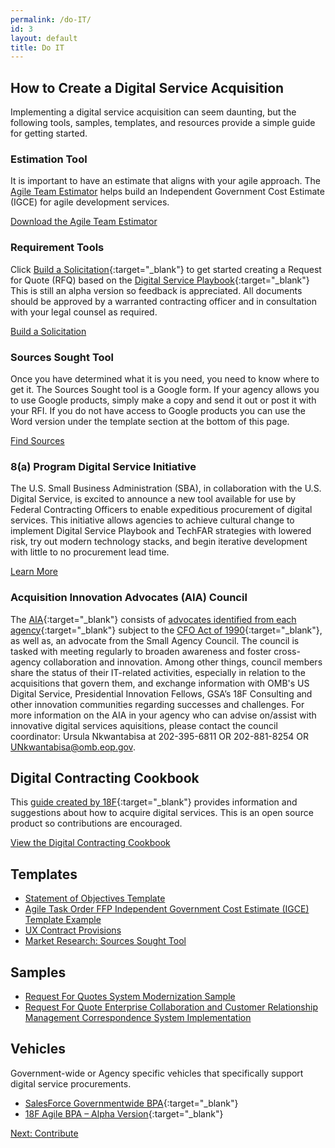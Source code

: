```yaml
---
permalink: /do-IT/
id: 3
layout: default
title: Do IT
---
```


## How to Create a Digital Service Acquisition

Implementing a digital service acquisition can seem daunting, but the following tools, samples, templates, and resources provide a simple guide for getting started. 

### Estimation Tool

It is important to have an estimate that aligns with your agile approach. The [Agile Team Estimator](/assets/files/agile_estimator823.xlsx) helps build an Independent Government Cost Estimate (IGCE) for agile development services.

<a class="usa-button-outline usa-button-active" type="button"  href="/assets/files/agile_estimator823.xlsx">Download the Agile Team Estimator</a>

### Requirement Tools

Click [Build a Solicitation](https://agile-solicitation-builder.apps.cloud.gov){:target="_blank"} to get started creating a Request for Quote (RFQ) based on the [Digital Service Playbook](https://playbook.cio.gov){:target="_blank"} This is still an alpha version so feedback is appreciated. All documents should be approved by a warranted contracting officer and in consultation with your legal counsel as required.

<a class="usa-button-outline usa-button-active" type="button" target="blank" href="https://agile-solicitation-builder.apps.cloud.gov">Build a Solicitation</a>

### Sources Sought Tool
Once you have determined what it is you need, you need to know where to get it. The Sources Sought tool is a Google form. If your agency allows you to use Google products, simply make a copy and send it out or post it with your RFI. If you do not have access to Google products you can use the Word version under the template section at the bottom of this page.

<a class="usa-button-outline usa-button-active" type="button" target="blank" href="https://docs.google.com/forms/d/1BGKTfoG8rRD4i5Qh-LOO22T31QS3BOkidVCyQzEhtOA/edit?usp=sharing">Find Sources</a>

### 8(a) Program Digital Service Initiative 
The U.S. Small Business Administration (SBA), in collaboration with the U.S. Digital Service, is excited to announce a new tool available for use by Federal Contracting Officers to enable expeditious procurement of digital services.  This initiative allows agencies to achieve cultural change to implement Digital Service Playbook and TechFAR strategies with lowered risk, try out modern technology stacks, and begin iterative development with little to no procurement lead time.

<a class="usa-button-outline usa-button-active" type="button" href="https://techfarhub.cio.gov/do-IT/SBA_8a/">Learn More</a>

### Acquisition Innovation Advocates (AIA) Council
The [AIA](https://github.com/usds/techfar-hub/blob/master/assets/files/AIA-March9Memo.pdf){:target="_blank"} consists of [advocates identified from each agency](https://github.com/usds/techfar-hub/blob/master/assets/files/AIA-March9Memo.pdf){:target="_blank"} subject to the [CFO Act of 1990](https://cfo.gov/about/){:target="_blank"}, as well as, an advocate from the Small Agency Council.  The council is tasked with meeting regularly to broaden awareness and foster cross-agency collaboration and innovation. Among other things, council members share the status of their IT-related activities, especially in relation to the acquisitions that govern them, and exchange information with OMB's US Digital Service, Presidential Innovation Fellows, GSA’s 18F Consulting and other innovation communities regarding successes and challenges. For more information on the AIA in your agency who can advise on/assist with innovative digital services aquisitions, please contact the council coordinator: Ursula Nkwantabisa at 202-395-6811 OR 202-881-8254 OR <UNkwantabisa@omb.eop.gov>.

## Digital Contracting Cookbook

This [guide created by 18F](https://pages.18f.gov/contracting-cookbook/){:target="_blank"} provides information and suggestions about how to acquire digital services. This is an open source product so contributions are encouraged.

<a class="usa-button-outline usa-button-active" type="button" target="blank" href="https://pages.18f.gov/contracting-cookbook/">View the Digital Contracting Cookbook</a>

## Templates

- [Statement of Objectives Template](/assets/files/DigitalServiceSOO.docx)
- [Agile Task Order FFP Independent Government Cost Estimate (IGCE) Template Example](/assets/files/Agile_Task_Order_IGCE_Example_-Sec_508_Remediated.docx)
- [UX Contract Provisions](/assets/files/UX%20Contract%20Provisions.docx)
- [Market Research: Sources Sought Tool](/assets/files/Sources%20Sought.docx)

## Samples
- [Request For Quotes System Modernization Sample](/assets/files/Agile%20Task%20Order%20Example.docx)
- [Request For Quote Enterprise Collaboration and Customer Relationship Management Correspondence System Implementation](/assets/files/CRMTaskOrder%20Sample%20DRAFT.docx)

## Vehicles

Government-wide or Agency specific vehicles that specifically support digital service procurements.

- [SalesForce Governmentwide BPA](http://www.gsa.gov/portal/content/120966){:target="_blank"}
- [18F Agile BPA – Alpha Version](https://18f.gsa.gov/2015/08/28/announcing-the-agile-BPA-awards/){:target="_blank"}

<a class="usa-button" type="button" href="/contribute">Next: Contribute</a>

